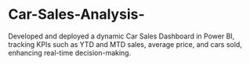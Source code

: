 # Car-Sales-Analysis-
Developed and deployed a dynamic Car Sales Dashboard in Power BI, tracking KPIs such as YTD and MTD sales, average price, and cars sold, enhancing real-time decision-making.

